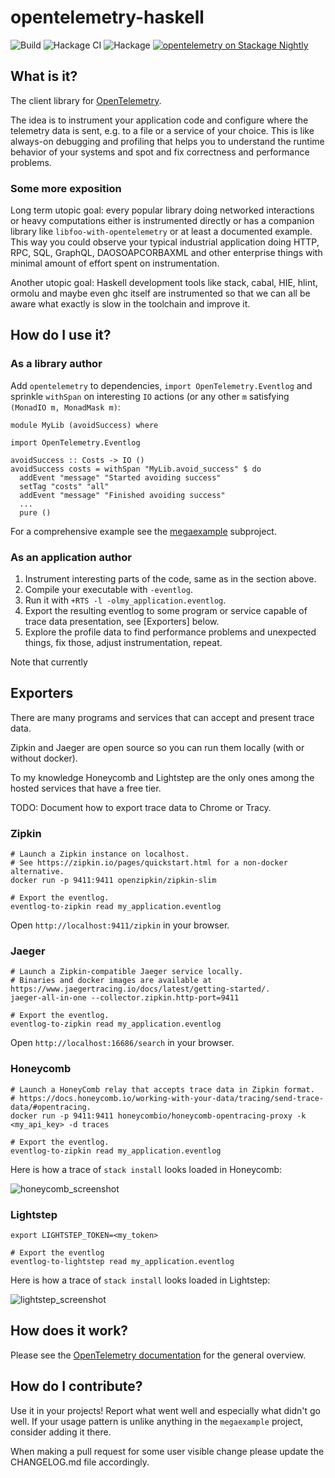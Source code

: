 # opentelemetry-haskell

![Build](https://github.com/ethercrow/opentelemetry-haskell/workflows/Build/badge.svg)
![Hackage CI](https://matrix.hackage.haskell.org/api/v2/packages/opentelemetry/badge)
![Hackage](https://img.shields.io/hackage/v/opentelemetry)
[![opentelemetry on Stackage Nightly](http://stackage.org/package/opentelemetry/badge/nightly)](http://stackage.org/nightly/package/opentelemetry)

## What is it?

The client library for [OpenTelemetry](https://opentelemetry.io).

The idea is to instrument your application code and configure where the telemetry data is sent, e.g. to a file or a service of your choice. This is like always-on debugging and profiling that helps you to understand the runtime behavior of your systems and spot and fix correctness and performance problems.

### Some more exposition

Long term utopic goal: every popular library doing networked interactions or heavy computations either is instrumented directly or has a companion library like `libfoo-with-opentelemetry` or at least a documented example. This way you could observe your typical industrial application doing HTTP, RPC, SQL, GraphQL, DAOSOAPCORBAXML and other enterprise things with minimal amount of effort spent on instrumentation.

Another utopic goal: Haskell development tools like stack, cabal, HIE, hlint, ormolu and maybe even ghc itself are instrumented so that we can all be aware what exactly is slow in the toolchain and improve it.

## How do I use it?

### As a library author

Add `opentelemetry` to dependencies, `import OpenTelemetry.Eventlog` and sprinkle `withSpan` on interesting `IO` actions (or any other `m` satisfying `(MonadIO m, MonadMask m)`:

```
module MyLib (avoidSuccess) where

import OpenTelemetry.Eventlog

avoidSuccess :: Costs -> IO ()
avoidSuccess costs = withSpan "MyLib.avoid_success" $ do
  addEvent "message" "Started avoiding success"
  setTag "costs" "all"
  addEvent "message" "Finished avoiding success"
  ...
  pure ()
```

For a comprehensive example see the [megaexample](megaexample/README.md) subproject.

### As an application author

1. Instrument interesting parts of the code, same as in the section above.
2. Compile your executable with `-eventlog`.
3. Run it with `+RTS -l -olmy_application.eventlog`.
4. Export the resulting eventlog to some program or service capable of trace data presentation, see [Exporters] below.
5. Explore the profile data to find performance problems and unexpected things, fix those, adjust instrumentation, repeat.

Note that currently 

## Exporters

There are many programs and services that can accept and present trace data.

Zipkin and Jaeger are open source so you can run them locally (with or without docker).

To my knowledge Honeycomb and Lightstep are the only ones among the hosted services that have
a free tier.

TODO: Document how to export trace data to Chrome or Tracy.

### Zipkin

```
# Launch a Zipkin instance on localhost.
# See https://zipkin.io/pages/quickstart.html for a non-docker alternative.
docker run -p 9411:9411 openzipkin/zipkin-slim

# Export the eventlog.
eventlog-to-zipkin read my_application.eventlog
```

Open `http://localhost:9411/zipkin` in your browser.

### Jaeger

```
# Launch a Zipkin-compatible Jaeger service locally.
# Binaries and docker images are available at https://www.jaegertracing.io/docs/latest/getting-started/.
jaeger-all-in-one --collector.zipkin.http-port=9411

# Export the eventlog.
eventlog-to-zipkin read my_application.eventlog
```

Open `http://localhost:16686/search` in your browser.

### Honeycomb

```
# Launch a HoneyComb relay that accepts trace data in Zipkin format.
# https://docs.honeycomb.io/working-with-your-data/tracing/send-trace-data/#opentracing.
docker run -p 9411:9411 honeycombio/honeycomb-opentracing-proxy -k <my_api_key> -d traces

# Export the eventlog.
eventlog-to-zipkin read my_application.eventlog
```

Here is how a trace of `stack install` looks loaded in Honeycomb:

![honeycomb_screenshot](https://i.imgur.com/fenCK7f.png)

### Lightstep

```
export LIGHTSTEP_TOKEN=<my_token>

# Export the eventlog
eventlog-to-lightstep read my_application.eventlog
```

Here is how a trace of `stack install` looks loaded in Lightstep:

![lightstep_screenshot](https://i.imgur.com/GVNrHR9.png)

## How does it work?

Please see the [OpenTelemetry documentation](https://github.com/open-telemetry/opentelemetry-specification/blob/master/specification/overview.md) for the general overview.

## How do I contribute?

Use it in your projects! Report what went well and especially what didn't go
well. If your usage pattern is unlike anything in the `megaexample` project,
consider adding it there.

When making a pull request for some user visible change please update the
CHANGELOG.md file accordingly.

